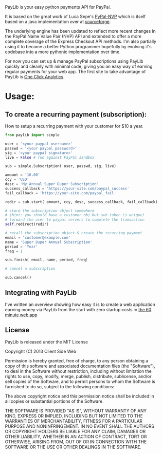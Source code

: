 PayLib is your easy python payments API for PayPal.

It is based on the great work of Luca Sepe's [PyPal-NVP](http://code.google.com/p/pypal-nvp/) which is itself based on a java implementation over at [sourceforge](http://sourceforge.net/projects/paypal-nvp/).

The underlying engine has been updated to reflect more recent changes in the PayPal Name Value Pair (NVP) API and extended to offer a more complete coverage of the Express Checkout API methods. I'm also partially using it to become a better Python programmer hopefully by evolving it's codebase into a more pythonic implementation over time.

For now you can set up & manage PayPal subscriptions using PayLib quickly and cleanly with minimal code, giving you an easy way of earning regular payments for your web app. The first site to take advantage of PayLib is [One Click Analytics](http://www.oneclickanalytics.com/).

Usage:
======

To create a recurring payment (subscription):
---------------------------------------------

How to setup a recurring payment with your customer for $10 a year.

```python
from paylib import simple

user = '<your paypal username>'
passwd = '<your paypal password>'
sig = '<your paypal signature>'
live = False # run against PayPal sandbox

sub = simple.Subscription( user, passwd, sig, live)

amount = '10.00'
ccy = 'USD'
desc = 'My Annual Super Duper Subscription'
success_callback = 'https://your-site.com/paypal_success'
fail_callback = 'https://your-site.com/paypal_fail'

redir = sub.start( amount, ccy, desc, success_callback, fail_callback)

# store the subscription object somewhere 
# (hint: you should have a customer obj but sub.token is unique) 
# forward the user to paypal servers to complete the transaction
self.redirect(redir)
```

```python
# recall the subscription object & create the recurring payment
email = 'customer@example.com'
name = 'Super Duper Annual Subscription'
period = 'Year'
freq = 1

sub.finish( email, name, period, freq)
```

```python
# cancel a subscription

sub.cancel()
```

Integrating with PayLib
-----------------------

I've written an overview showing how easy it is to create a web application earning money via PayLib from the start with zero startup costs in [the 60 minute web app](http://aleatory.clientsideweb.net/2012/10/26/60-minute-web-app)

License
-------

PayLib is released under the MIT License

Copyright (C) 2013 Client Side Web

Permission is hereby granted, free of charge, to any person obtaining a copy of this software and associated documentation files (the "Software"), to deal in the Software without restriction, including without limitation the rights to use, copy, modify, merge, publish, distribute, sublicense, and/or sell copies of the Software, and to permit persons to whom the Software is furnished to do so, subject to the following conditions:

The above copyright notice and this permission notice shall be included in all copies or substantial portions of the Software.

THE SOFTWARE IS PROVIDED "AS IS", WITHOUT WARRANTY OF ANY KIND, EXPRESS OR IMPLIED, INCLUDING BUT NOT LIMITED TO THE WARRANTIES OF MERCHANTABILITY, FITNESS FOR A PARTICULAR PURPOSE AND NONINFRINGEMENT. IN NO EVENT SHALL THE AUTHORS OR COPYRIGHT HOLDERS BE LIABLE FOR ANY CLAIM, DAMAGES OR OTHER LIABILITY, WHETHER IN AN ACTION OF CONTRACT, TORT OR OTHERWISE, ARISING FROM, OUT OF OR IN CONNECTION WITH THE SOFTWARE OR THE USE OR OTHER DEALINGS IN THE SOFTWARE.
